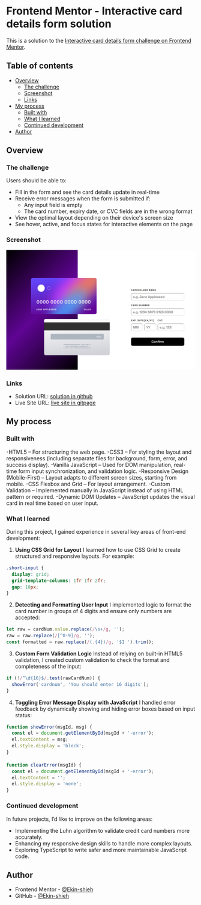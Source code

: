 # Frontend Mentor - Interactive card details form solution

This is a solution to the [Interactive card details form challenge on Frontend Mentor](https://www.frontendmentor.io/challenges/interactive-card-details-form-XpS8cKZDWw).  

## Table of contents

- [Overview](#overview)
  - [The challenge](#the-challenge)
  - [Screenshot](#screenshot)
  - [Links](#links)
- [My process](#my-process)
  - [Built with](#built-with)
  - [What I learned](#what-i-learned)
  - [Continued development](#continued-development)
- [Author](#author)

## Overview

### The challenge

Users should be able to:

- Fill in the form and see the card details update in real-time
- Receive error messages when the form is submitted if:
  - Any input field is empty
  - The card number, expiry date, or CVC fields are in the wrong format
- View the optimal layout depending on their device's screen size
- See hover, active, and focus states for interactive elements on the page

### Screenshot

![](./result.png)

### Links

- Solution URL: [solution in github](https://github.com/Ekin-shieh/interactive-card-details-form)
- Live Site URL: [live site in gitpage](https://ekin-shieh.github.io/interactive-card-details-form/)

## My process

### Built with

-HTML5 – For structuring the web page.
-CSS3 – For styling the layout and responsiveness (including separate files for background, form, error, and success display).
-Vanilla JavaScript – Used for DOM manipulation, real-time form input synchronization, and validation logic.
-Responsive Design (Mobile-First) – Layout adapts to different screen sizes, starting from mobile.
-CSS Flexbox and Grid – For layout arrangement.
-Custom Validation – Implemented manually in JavaScript instead of using HTML pattern or required.
-Dynamic DOM Updates – JavaScript updates the visual card in real time based on user input.

### What I learned

During this project, I gained experience in several key areas of front-end development:

1. **Using CSS Grid for Layout** 
I learned how to use CSS Grid to create structured and responsive layouts. For example:
```css
.short-input {
  display: grid;
  grid-template-columns: 1fr 1fr 2fr;
  gap: 10px;
}
```

2. **Detecting and Formatting User Input**
I implemented logic to format the card number in groups of 4 digits and ensure only numbers are accepted:
```js
let raw = cardNum.value.replace(/\s+/g, '');
raw = raw.replace(/[^0-9]/g, '');
const formatted = raw.replace(/(.{4})/g, '$1 ').trim();
```
3. **Custom Form Validation Logic**
Instead of relying on built-in HTML5 validation, I created custom validation to check the format and completeness of the input:
```js
if (!/^\d{16}$/.test(rawCardNum)) {
  showError('cardnum', 'You should enter 16 digits');
}
```
4. **Toggling Error Message Display with JavaScript**
I handled error feedback by dynamically showing and hiding error boxes based on input status:
```js
function showError(msgId, msg) {
  const el = document.getElementById(msgId + '-error');
  el.textContent = msg;
  el.style.display = 'block';
}

function clearError(msgId) {
  const el = document.getElementById(msgId + '-error');
  el.textContent = '';
  el.style.display = 'none';
}
```

### Continued development

In future projects, I’d like to improve on the following areas:

- Implementing the Luhn algorithm to validate credit card numbers more accurately.
- Enhancing my responsive design skills to handle more complex layouts.
- Exploring TypeScript to write safer and more maintainable JavaScript code.

## Author

- Frontend Mentor - [@Ekin-shieh](https://www.frontendmentor.io/profile/Ekin-shieh)
- GitHub - [@Ekin-shieh](https://github.com/Ekin-shieh)
